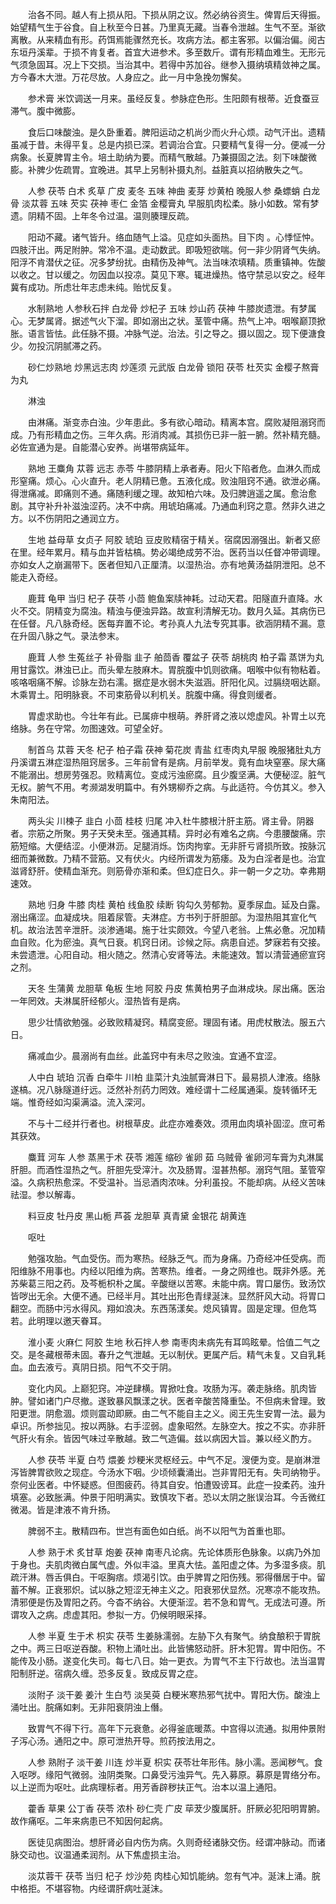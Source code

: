 <!-- { "loadSidebar": true } -->
　　治各不同。越人有上损从阳。下损从阴之议。然必纳谷资生。俾胃后天得振。始望精气生于谷食。自上秋至今日甚。乃里真无藏。当春令泄越。生气不至。渐欲离散。从来精血有形。药饵焉能骤然充长。攻病方法。都主客邪。以偏治偏。阅古东垣丹溪辈。于损不肯复者。首宜大进参术。多至数斤。谓有形精血难生。无形元气须急固耳。况上下交损。当治其中。若得中苏加谷。继参入摄纳填精敛神之属。方今春木大泄。万花尽放。人身应之。此一月中急挽勿懈矣。

　　参术膏 米饮调送一月来。虽经反复。参脉症色形。生阳颇有根蒂。近食蚕豆滞气。腹中微膨。

　　食后口味酸浊。是久卧重着。脾阳运动之机尚少而火升心烦。动气汗出。遗精虽减于昔。未得平复。总是内损已深。若调治合宜。只要精气复得一分。便减一分病象。长夏脾胃主令。培土助纳为要。而精气散越。乃兼摄固之法。刻下味酸微膨。补脾少佐疏胃。宜晚进。其早上另制补摄丸剂。益脏真以招纳散失之气。

　　人参 茯苓 白术 炙草 广皮 麦冬 五味 神曲 麦芽 炒黄柏 晚服人参 桑螵蛸 白龙骨 淡苁蓉 五味 芡实 茯神 枣仁 金箔 金樱膏丸 早服肌肉松柔。脉小如数。常有梦遗。阴精不固。上年冬令过温。温则腠理反疏。

　　阳动不藏。诸气皆升。络血随气上溢。见症如头面热。目下肉 。心悸怔忡。四肢汗出。两足附肿。常冷不温。走动数武。即吸短欲喘。何一非少阴肾气失纳。阳浮不肯潜伏之征。况多梦纷扰。由精伤及神气。法当味浓填精。质重镇神。佐酸以收之。甘以缓之。勿因血以投凉。莫见下寒。辄进燥热。恪守禁忌以安之。经年冀有成功。所虑壮年志虑未纯。贻忧反复。

　　水制熟地 人参秋石拌 白龙骨 炒杞子 五味 炒山药 茯神 牛膝炭遗泄。有梦属心。无梦属肾。据述气火下溜。即如溺出之状。茎管中痛。热气上冲。咽喉巅顶掀胀。语言皆怯。此任脉不摄。冲脉气逆。治法。引之导之。摄以固之。现下便溏食少。勿投沉阴腻滞之药。

　　砂仁炒熟地 炒黑远志肉 炒莲须 元武版 白龙骨 锁阳 茯苓 杜芡实 金樱子熬膏为丸

　　淋浊

　　由淋痛。渐变赤白浊。少年患此。多有欲心暗动。精离本宫。腐败凝阻溺窍而成。乃有形精血之伤。三年久病。形消肉减。其损伤已非一脏一腑。然补精充髓。必佐宣通为是。自能潜心安养。尚堪带病延年。

　　熟地 王麋角 苁蓉 远志 赤苓 牛膝阴精上承者寿。阳火下陷者危。血淋久而成形窒痛。烦心。心火直升。老人阴精已惫。五液化成。败浊阻窍不通。欲泄必痛。得泄痛减。即痛则不通。痛随利缓之理。故知柏六味。及归脾逍遥之属。愈治愈剧。其守补升补滋浊涩药。决不中病。用琥珀痛减。乃通血利窍之意。然非久进之方。以不伤阴阳之通润立方。

　　生地 益母草 女贞子 阿胶 琥珀 豆皮败精宿于精关。宿腐因溺强出。新者又瘀在里。经年累月。精与血并皆枯槁。势必竭绝成劳不治。医药当以任督冲带调理。亦如女人之崩漏带下。医者但知八正厘清。以湿热治。亦有地黄汤益阴泄阳。总不能走入奇经。

　　鹿茸 龟甲 当归 杞子 茯苓 小茴 鲍鱼案牍神耗。过动天君。阳隧直升直降。水火不交。阴精变为腐浊。精浊与便浊异路。故宣利清解无功。数月久延。其病伤已在任督。凡八脉奇经。医每弃置不论。考孙真人九法专究其事。欲涵阴精不漏。意在升固八脉之气。录法参末。

　　鹿茸 人参 生菟丝子 补骨脂 韭子 舶茴香 覆盆子 茯苓 胡桃肉 柏子霜 蒸饼为丸用甘露饮。淋浊已止。而头晕左肢麻木。胃脘腹中饥则欲痛。咽喉中似有物粘着。咳咯咽痛不解。诊脉左劲右濡。据症是水弱木失滋涵。肝阳化风。过膈绕咽达巅。木乘胃土。阳明脉衰。不司束筋骨以利机关。脘腹中痛。得食则缓者。

　　胃虚求助也。今壮年有此。已属痱中根萌。养肝肾之液以熄虚风。补胃土以充络脉。务在守常。勿图速效。可望全好。

　　制首乌 苁蓉 天冬 杞子 柏子霜 茯神 菊花炭 青盐 红枣肉丸早服 晚服猪肚丸方丹溪谓五淋症湿热阻窍居多。三年前曾有是病。月前举发。竟有血块窒塞。尿大痛不能溺出。想房劳强忍。败精离位。变成污浊瘀腐。且少腹坚满。大便秘涩。脏气无权。腑气不用。考濒湖发明篇中。有外甥柳乔之病。与此适符。今仿其义。参入朱南阳法。

　　两头尖 川楝子 韭白 小茴 桂枝 归尾 冲入杜牛膝根汁肝主筋。肾主骨。阴器者。宗筋之所聚。男子天癸未至。强通其精。异时必有难名之病。今患腰酸痛。宗筋短缩。大便结涩。小便淋沥。足腿消烁。饬肉拘挛。无非肝亏肾损所致。按脉沉细而兼微数。乃精不营筋。又有伏火。内经所谓发为筋痿。及为白淫者是也。治宜滋肾舒肝。使精血渐充。则筋骨亦渐和柔。但幻症日久。非一朝一夕之功。幸弗期速效。

　　熟地 归身 牛膝 肉桂 黄柏 线鱼胶 续断 钩勾久劳郁勃。夏季尿血。延及白露。溺出痛涩。血凝成块。阻着尿管。夫淋症。方书列于肝胆部。为湿热阻其宣化气机。故治法苦辛泄肝。淡渗通竭。施于壮实颇效。今望八老翁。上焦必惫。况加精血自败。化为瘀浊。真气日衰。机窍日闭。诊候之际。病患自述。梦寐若有交接。未尝遗泄。心阳自动。相火随之。然清心安肾等法。未能速效。暂以清营通瘀宣窍之剂。

　　天冬 生蒲黄 龙胆草 龟板 生地 阿胶 丹皮 焦黄柏男子血淋成块。尿出痛。医治一年罔效。夫淋属肝经郁火。湿热皆有是病。

　　思少壮情欲勉强。必致败精凝窍。精腐变瘀。理固有诸。用虎杖散法。服五六日。

　　痛减血少。晨溺尚有血丝。此盖窍中有未尽之败浊。宜通不宜涩。

　　人中白 琥珀 沉香 白牵牛 川柏 韭菜汁丸浊腻膏淋日下。最易损人津液。络脉遂槁。况八脉隧道纡远。泛然补剂药力罔效。难经谓十二经属通渠。旋转循环无端。惟奇经如沟渠满溢。流入深河。

　　不与十二经并行者也。树根草皮。此症亦难奏效。须用血肉填补固涩。庶可希其获效。

　　麋茸 河车 人参 蒸黑于术 茯苓 湘莲 缩砂 雀卵 茹 乌贼骨 雀卵河车膏为丸淋属肝胆。而酒性湿热之气。肝胆先受滓汁。次及肠胃。湿甚热郁。溺窍气阻。茎管窄溢。久病积热愈深。不受温补。当忌酒肉浓味。分利虽投。不能却病。从经义苦味祛湿。参以解毒。

　　料豆皮 牡丹皮 黑山栀 芦荟 龙胆草 真青黛 金银花 胡黄连

　　呕吐

　　勉强攻胎。气血受伤。而为寒热。经脉乏气。而为身痛。乃奇经冲任受病。而阳维脉不用事也。内经以阳维为病。苦寒热。维者。一身之网维也。既非外感。羌苏柴葛三阳之药。及芩栀枳朴之属。辛酸继以苦寒。未能中病。胃口屡伤。致汤饮皆哕出无余。大便不通。已经半月。其吐出形色青绿涎沫。显然肝风大动。将胃口翻空。而肠中污水得风。翔如浪决。东西荡漾矣。熄风镇胃。固是定理。但危笃若。此明理以邀天眷耳。

　　淮小麦 火麻仁 阿胶 生地 秋石拌人参 南枣肉未病先有耳鸣眩晕。恰值二气之交。是冬藏根蒂未固。春升之气泄越。无以制伏。更属产后。精气未复。又自乳耗血。血去液亏。真阴日损。阳气不交于阴。

　　变化内风。上巅犯窍。冲逆肆横。胃掀吐食。攻肠为泻。袭走脉络。肌肉皆肿。譬如诸门户尽撤。遂致暴风飘漾之状。医者辛酸苦降重坠。不但病未曾理。致阳更泄。阴愈涸。烦则震动即厥。由二气不能自主之义。阅王先生安胃一法。最为卓识。所参拙见。按以两脉。右手涩弱。虚象昭然。左脉空大。按之不实。亦非肝气肝火有余。皆因气味过辛散越。致二气造偏。兹以病因大旨。兼以经义酌方。

　　人参 茯苓 半夏 白芍 煨姜 炒粳米灵枢经云。中气不足。溲便为变。是崩淋泄泻皆脾胃欲败之现症。今汤水下咽。少顷倾囊涌出。岂非胃阳无有。失司纳物乎。奈何业医者。中怀疑惑。但图疲药。待其自安。怕遭毁谤耳。此症一投柔药。浊升填塞。必致胀满。仲景于阳明满实。致慎攻下者。恐以太阴之胀误治耳。今舌微红微渴。皆是津液不肯升扬。

　　脾弱不主。散精四布。世岂有面色如白纸。尚不以阳气为首重也耶。

　　人参 熟于术 炙甘草 炮姜 茯神 南枣凡论病。先论体质形色脉象。以病乃外加于身也。夫肌肉微白属气虚。外似丰溢。里真大怯。盖阳虚之体。为多湿多痰。肌疏汗淋。唇舌俱白。干呕胸痞。烦渴引饮。由乎脾胃之阳伤残。邪得僭居于中。留蓄不解。正衰邪炽。试以脉之短涩无神主义之。阳衰邪伏显然。况寒凉不能攻热。清邪便是伤及胃阳之药。今杳不纳谷。大便渐涩。若不急和胃气。无成法可遵。所谓攻入之病。虑虚其阳。参拟一方。仍候明眼采择。

　　人参 半夏 生于术 枳实 茯苓 生姜脉濡弱。左胁下久有聚气。纳食酿积于胃脘之中。两三日呕逆吞酸。积物上涌吐出。此皆怫怒动肝。肝木犯胃。胃中阳伤。不能传及小肠。遂变化失司。每七八日。始一更衣。为胃气不主下行故也。法当温胃阳制肝逆。宿病久缠。恐多反复。致成反胃之症。

　　淡附子 淡干姜 姜汁 生白芍 淡吴萸 白粳米寒热邪气扰中。胃阳大伤。酸浊上涌吐出。脘痛如剌。无非阳衰阴浊上僭。

　　致胃气不得下行。高年下元衰惫。必得釜底暖蒸。中宫得以流通。拟用仲景附子泻心汤。通阳之中。原可泄热开导。煎药按法用之。

　　人参 熟附子 淡干姜 川连 炒半夏 枳实 茯苓壮年形伟。脉小濡。恶闻秽气。食入呕哕。缘阳气微弱。浊阴类聚。口鼻受污浊异气。先入募原。募原是胃络分布。以上逆而为呕吐。此病理标者。用芳香辟秽扶正气。治本以温上通阳。

　　藿香 草果 公丁香 茯苓 浓朴 砂仁壳 广皮 荜茇少腹属肝。肝厥必犯阳明胃腑。故作痛呕。二年来病患已不知因何起病。

　　医徒见病图治。想肝肾必自内伤为病。久则奇经诸脉交伤。经谓冲脉动。而诸脉交动也。议温通柔润剂。从下焦虚损主治。

　　淡苁蓉干 茯苓 当归 杞子 炒沙苑 肉桂心知饥能纳。忽有气冲。涎沫上涌。脘中格拒。不堪容物。内经谓肝病吐涎沫。

